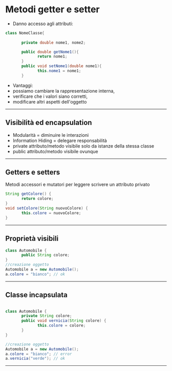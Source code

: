# Metodi **getter e setter**

* Danno accesso agli attributi:

```java
class NomeClasse{  
       
       private double nome1, nome2;

       public double getNome1(){
              return nome1;
       } 
       public void setNome1(double nome1){ 
              this.nome1 = nome1; 
       }
```

* Vantaggi: 
* possiamo cambiare la rappresentazione interna, 
* verificare che i valori siano corretti, 
* modificare altri aspetti dell'oggetto

---

## Visibilità ed encapsulation

* Modularità = diminuire le interazioni
* Information Hiding = delegare responsabilità
* private attributo/metodo visibile solo da istanze della stessa classe
* public attributo/metodo visibile ovunque

---

## Getters e setters

Metodi accessori e mutatori per leggere scrivere un attributo privato

```java
String getColore() {
       return colore;
}
void setColore(String nuovoColore) {
       this.colore = nuovoColore;
}
```

---

## Proprietà visibili

```java
class Automobile {
       public String colore;
}
//creazione oggetto
Automobile a = new Automobile();
a.colore = "bianco"; // ok
```

---

## Classe incapsulata

```java

class Automobile {
       private String colore;
       public void vernicia(String colore) {
              this.colore = colore;
       }
}

//creazione oggetto
Automobile a = new Automobile();
a.colore = "bianco"; // error
a.vernicia("verde"); // ok
```


---